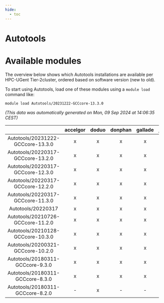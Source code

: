 ```yaml
---
hide:
  - toc
---
```


Autotools
=========

# Available modules


The overview below shows which Autotools installations are available per HPC-UGent Tier-2cluster, ordered based on software version (new to old).

To start using Autotools, load one of these modules using a `module load` command like:

```shell
module load Autotools/20231222-GCCcore-13.3.0
```

*(This data was automatically generated on Mon, 09 Sep 2024 at 14:06:35 CEST)*  

| |accelgor|doduo|donphan|gallade|joltik|shinx|skitty|
| :---: | :---: | :---: | :---: | :---: | :---: | :---: | :---: |
|Autotools/20231222-GCCcore-13.3.0|x|x|x|x|x|x|x|
|Autotools/20220317-GCCcore-13.2.0|x|x|x|x|x|x|x|
|Autotools/20220317-GCCcore-12.3.0|x|x|x|x|x|x|x|
|Autotools/20220317-GCCcore-12.2.0|x|x|x|x|x|x|x|
|Autotools/20220317-GCCcore-11.3.0|x|x|x|x|x|x|x|
|Autotools/20220317|x|x|x|x|x|x|x|
|Autotools/20210726-GCCcore-11.2.0|x|x|x|x|x|x|x|
|Autotools/20210128-GCCcore-10.3.0|x|x|x|x|x|-|x|
|Autotools/20200321-GCCcore-10.2.0|x|x|x|x|x|-|x|
|Autotools/20180311-GCCcore-9.3.0|x|x|x|x|x|-|x|
|Autotools/20180311-GCCcore-8.3.0|x|x|x|x|x|-|x|
|Autotools/20180311-GCCcore-8.2.0|-|x|-|-|-|-|-|
